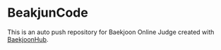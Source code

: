 # BeakjunCode
This is an auto push repository for Baekjoon Online Judge created with [BaekjoonHub](https://github.com/BaekjoonHub/BaekjoonHub).
